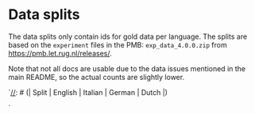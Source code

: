 # Data splits
The data splits only contain ids for gold data per language.
The splits are based on the `experiment` files in the PMB: `exp_data_4.0.0.zip` from https://pmb.let.rug.nl/releases/.

Note that not all docs are usable due to the data issues mentioned in the main README, so the actual counts are slightly lower.

`[//]: # (| Split | English | Italian | German | Dutch |)

[//]: # (| ----- | ------- | ------- | ------ | ----- |)

[//]: # (| train | 7668    | 685     | 1738   | 539   |)

[//]: # (| test  | 1048    | 461     | 547    | 491   |)

[//]: # (| dev   | 1169    | 540     | 559    | 437   |)

[//]: # (| eval  | 830     | -       | -      | -     |)
`